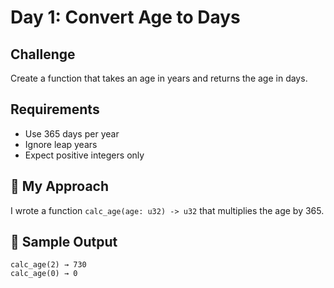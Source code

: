 # Day 1: Convert Age to Days

## Challenge
Create a function that takes an age in years and returns the age in days.

## Requirements
- Use 365 days per year
- Ignore leap years
- Expect positive integers only

## 🧠 My Approach
I wrote a function `calc_age(age: u32) -> u32` that multiplies the age by 365.

## 🧪 Sample Output
```text
calc_age(2) → 730
calc_age(0) → 0
```
